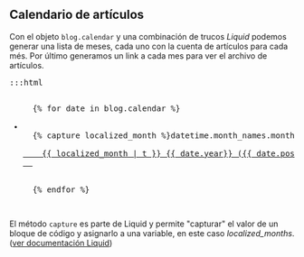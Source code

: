
## Calendario de artículos

Con el objeto <code>blog.calendar</code> y una combinación de trucos *Liquid* podemos generar una lista de meses, cada uno con la cuenta de artículos para cada més. Por último generamos un link a cada mes para ver el archivo de artículos.

<pre>:::html
<ul id="archivo">
  {% for date in blog.calendar %}
  <li>
  {% capture localized_month %}datetime.month_names.month_{{date.month_num}}{% endcapture %}
  <a href="{{ date.url }}" title="{{ localized_month | t }}">
    {{ localized_month | t }} {{ date.year}} ({{ date.post_count }})
  </a>
  </li>
  {% endfor %}
</ul>
</pre>

El método <code>capture</code> es parte de Liquid y permite "capturar" el valor de un bloque de código y asignarlo a una variable, en este caso *localized_months*. ([ver documentación Liquid](http://wiki.shopify.com/UsingLiquid))
